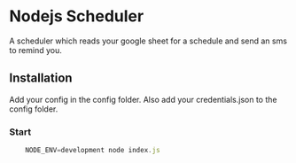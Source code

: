 # Nodejs Scheduler

A scheduler which reads your google sheet for a schedule and send an sms to remind you.

## Installation 

Add your config in the config folder. Also add your credentials.json to the config folder.

### Start

```javascript
    NODE_ENV=development node index.js
```

